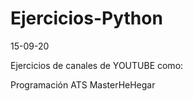 # Ejercicios-Python
15-09-20

Ejercicios de canales de YOUTUBE como:

Programación ATS
MasterHeHegar
